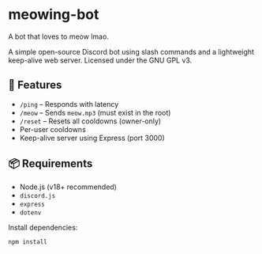 # meowing-bot
A bot that loves to meow lmao.

A simple open-source Discord bot using slash commands and a lightweight keep-alive web server. Licensed under the GNU GPL v3.

## 🧩 Features

- `/ping` – Responds with latency
- `/meow` – Sends `meow.mp3` (must exist in the root)
- `/reset` – Resets all cooldowns (owner-only)
- Per-user cooldowns
- Keep-alive server using Express (port 3000)

## 📦 Requirements

- Node.js (v18+ recommended)
- `discord.js`
- `express`
- `dotenv`

Install dependencies:

```bash
npm install
